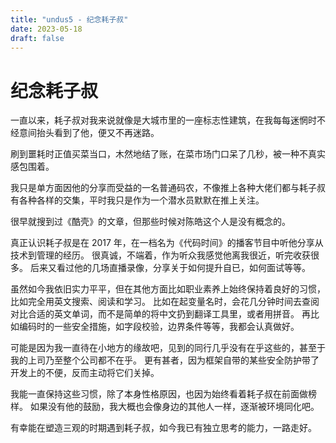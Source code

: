 ```yaml
--- 
title: "undus5 - 纪念耗子叔"
date: 2023-05-18
draft: false
---
```

# 纪念耗子叔

一直以来，耗子叔对我来说就像是大城市里的一座标志性建筑，在我每每迷惘时不经意间抬头看到了他，便又不再迷路。

刷到噩耗时正值买菜当口，木然地结了账，在菜市场门口呆了几秒，被一种不真实感包围着。

我只是单方面因他的分享而受益的一名普通码农，不像推上各种大佬们都与耗子叔有各种各样的交集，平时我只是作为一个潜水员默默在推上关注。

很早就搜到过《酷壳》的文章，但那些时候对陈皓这个人是没有概念的。

真正认识耗子叔是在 2017 年，在一档名为《代码时间》的播客节目中听他分享从技术到管理的经历。
很真诚，不端着，作为听众我感觉他离我很近，听完收获很多。
后来又看过他的几场直播录像，分享关于如何提升自已，如何面试等等。

虽然如今我依旧实力平平，但在其他方面比如职业素养上始终保持着良好的习惯，
比如完全用英文搜索、阅读和学习。
比如在起变量名时，会花几分钟时间去查阅对比合适的英文单词，而不是简单的将中文扔到翻译工具里，或者用拼音。
再比如编码时的一些安全措施，如字段校验，边界条件等等，我都会认真做好。

可能是因为我一直待在小地方的缘故吧，见到的同行几乎没有在乎这些的，甚至于我的上司乃至整个公司都不在乎。
更有甚者，因为框架自带的某些安全防护带了开发上的不便，反而主动将它们关掉。

我能一直保持这些习惯，除了本身性格原因，也因为始终看着耗子叔在前面做榜样。
如果没有他的鼓励，我大概也会像身边的其他人一样，逐渐被环境同化吧。

有幸能在塑造三观的时期遇到耗子叔，如今我已有独立思考的能力，一路走好。
